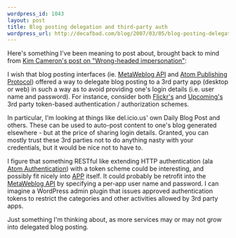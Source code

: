 ```yaml
--- 
wordpress_id: 1043
layout: post
title: Blog posting delegation and third-party auth
wordpress_url: http://decafbad.com/blog/2007/03/05/blog-posting-delegation-and-third-party-auth
---
```

Here's something I've been meaning to post about, brought back to mind from [Kim Cameron's post on "Wrong-headed impersonation"][kc]:  

I wish that blog posting interfaces (ie. [MetaWeblog API][ma] and [Atom Publishing Protocol][app]) offered a way to delegate blog posting to a 3rd party app (desktop or web) in such a way as to avoid providing one's login details (i.e. user name and password).  For instance, consider both [Flickr's][fa] and [Upcoming's][ua] 3rd party token-based authentication / authorization schemes.

In particular, I'm looking at things like del.icio.us' own Daily Blog Post and others.  These can be used to auto-post content to one's blog generated elsewhere - but at the price of sharing login details.  Granted, you can mostly trust these 3rd parties not to do anything nasty with your credentials, but it would be nice not to have to.

I figure that something RESTful like extending HTTP authentication (ala [Atom Authentication][aa]) with a token scheme could be interesting, and possibly fit nicely into [APP][app] itself.  It could probably be retrofit into the [MetaWeblog API][ma] by specifying a per-app user name and password.  I can imagine a WordPress admin plugin that issues approved authentication tokens to restrict the categories and other activities allowed by 3rd party apps.  

Just something I'm thinking about, as more services may or may not grow into delegated blog posting.

[aa]: http://www.xml.com/pub/a/2003/12/17/dive.html
[ma]: http://www.xmlrpc.com/metaWeblogApi
[app]: http://www.ietf.org/html.charters/atompub-charter.html
[fa]: http://www.flickr.com/services/api/auth.spec.html
[ua]: http://upcoming.org/services/api/token_auth.php
[kc]: http://www.identityblog.com/?p=701
